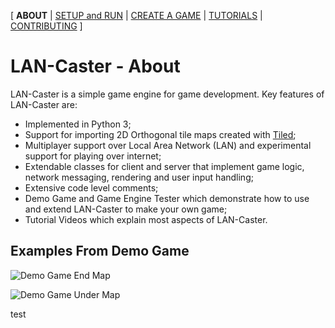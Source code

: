 [ **ABOUT** | [SETUP and RUN](SETUP.md) | [CREATE A GAME](CREATE.md) | [TUTORIALS](TUTORIALS.md) | [CONTRIBUTING](CONTRIBUTING.md) ]

# LAN-Caster - About

LAN-Caster is a simple game engine for game development. Key features of LAN-Caster are:

  * Implemented in Python 3;
  * Support for importing 2D Orthogonal tile maps created with [Tiled](http://mapeditor.org);
  * Multiplayer support over Local Area Network (LAN) and experimental support for playing over internet;
  * Extendable classes for client and server that implement game logic, network messaging, rendering and user input handling;
  * Extensive code level comments;
  * Demo Game and Game Engine Tester which demonstrate how to use and extend LAN-Caster to make your own game;
  * Tutorial Videos which explain most aspects of LAN-Caster.

## Examples From Demo Game

![Demo Game End Map](images/demo-end.png "Demo Game End Map")

![Demo Game Under Map](images/demo-under.png "Demo Game Under Map")

test
